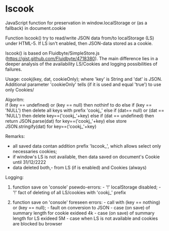 # lscook
JavaScript function for preservation in window.localStorage or (as a fallback) in document.cookie  

Function lscook() try to read/write JSON data from/to localStorage (LS) under HTML-5. 
If LS isn't enabled, then JSON-data stored as a cookie. 

lscook() is based on Fluidbyte/SimpleStore.js (https://gist.github.com/Fluidbyte/4718380).
The main difference lies in a deeper analysis of the availability LS/Cookies and logging possibilities of failures.

Usage:
    cookj(key, dat, cookieOnly);
 where 'key' is String and 'dat' is JSON. Additional parameter 'cookieOnly' tells (if it is used and equal 'true') to use only Cookies/
  
Algoritm:  
 if (key == undefined) or (key == null) then 
   nothinf to do
 else
   if (key == 'NULL') then 
     delete all keys with prefix 'cookj_'
   else
     if (dat== null) or (dat == 'NULL') then 
       delete key==('cookj_'+key)
     else
     if (dat == undefined) then 
       return JSON.parse(dat) for  key==('cookj_'+key)
     else
       store JSON.stringify(dat) for key==('cookj_'+key) 
  
 Remarks:
  - all saved data contan addition prefix 'lscook_', which allows select only necessaries cookies; 
  - if window's LS is not available, then data saved on document's Cookie until 31/12/2222
  - data deleted both,- from LS (if is enabled) and Cookies (always)
 
 Logging: 
   1) function save on 'console' psewdo-errors:
     - '!' localStorage disabled;
     - '!' fact of deleting of all LS/cookies with 'cookj_' prefix
 
   2) function save on 'console' foreseen errors:
     - call with (key == nothing) or (key == null);
     - fault on conversion to JSON
     - case (on save) of summary length for cookie exideed 4k
     - case (on save) of summary length for LS exideed 5M
     - case when LS is not available and cookies are blocked bu browser
